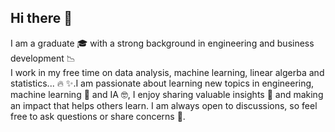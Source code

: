 ## Hi there 👋

I am a graduate 🎓 with a strong background in engineering and business development 📉  
I work in my free time on data analysis, machine learning, linear algerba and statistics... 🔥 
✨.I am passionate about learning new topics in engineering, machine learning 🤖 and IA 🤓, 
I enjoy sharing valuable insights 🧐 and making an impact that helps others learn. 
I am always open to discussions, so feel free to ask questions or share concerns 💬.
